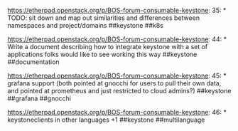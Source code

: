 https://etherpad.openstack.org/p/BOS-forum-consumable-keystone: 35: * TODO: sit down and map out similarities and differences between namespaces and project/domains ##keystone ##k8s

https://etherpad.openstack.org/p/BOS-forum-consumable-keystone: 44: * Write a document describing how to integrate keystone with a set of applications folks would like to see working this way ##keystone ##documentation

https://etherpad.openstack.org/p/BOS-forum-consumable-keystone: 45: * grafana support  (both pointed at gnocchi for users to pull their own data, and pointed at prometheus and just restricted to cloud admins?) ##keystone ##grafana ##gnocchi

https://etherpad.openstack.org/p/BOS-forum-consumable-keystone: 46: * keystoneclients in other languages +1 ##keystone ##multilanguage

